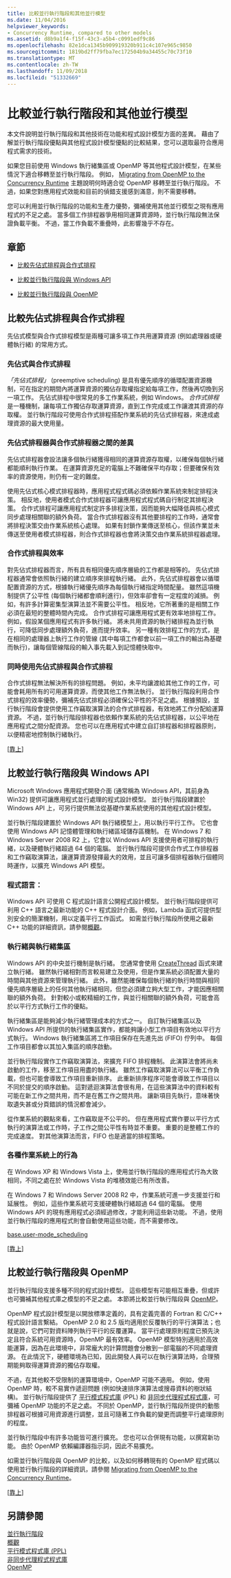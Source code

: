 ```yaml
---
title: 比較並行執行階段和其他並行模型
ms.date: 11/04/2016
helpviewer_keywords:
- Concurrency Runtime, compared to other models
ms.assetid: d8b9a1f4-f15f-43c3-a5b4-c0991edf9c86
ms.openlocfilehash: 82e1dca1345b909919320b911c4c107e965c9850
ms.sourcegitcommit: 1819bd2ff79fba7ec172504b9a34455c70c73f10
ms.translationtype: MT
ms.contentlocale: zh-TW
ms.lasthandoff: 11/09/2018
ms.locfileid: "51332669"
---
```

# <a name="comparing-the-concurrency-runtime-to-other-concurrency-models"></a>比較並行執行階段和其他並行模型

本文件說明並行執行階段和其他技術在功能和程式設計模型方面的差異。 藉由了解並行執行階段優點與其他程式設計模型優點的比較結果，您可以選取最符合應用程式需求的技術。

如果您目前使用 Windows 執行緒集區或 OpenMP 等其他程式設計模型，在某些情況下適合移轉至並行執行階段。 例如， [Migrating from OpenMP to the Concurrency Runtime](../../parallel/concrt/migrating-from-openmp-to-the-concurrency-runtime.md) 主題說明何時適合從 OpenMP 移轉至並行執行階段。 不過，如果您對應用程式效能和目前的偵錯支援感到滿意，則不需要移轉。

您可以利用並行執行階段的功能和生產力優勢，彌補使用其他並行模型之現有應用程式的不足之處。 當多個工作排程器爭用相同運算資源時，並行執行階段無法保證負載平衡。 不過，當工作負載不重疊時，此影響幾乎不存在。

##  <a name="top"></a> 章節

- [比較先佔式排程與合作式排程](#models)

- [比較並行執行階段與 Windows API](#winapi)

- [比較並行執行階段與 OpenMP](#openmp)

##  <a name="models"></a> 比較先佔式排程與合作式排程

先佔式模型與合作式排程模型是兩種可讓多項工作共用運算資源 (例如處理器或硬體執行緒) 的常用方式。

### <a name="preemptive-and-cooperative-scheduling"></a>先佔式與合作式排程

*「先佔式排程」* (preemptive scheduling) 是具有優先順序的循環配置資源機制，可在指定的期間內將運算資源的獨佔存取權指定給每項工作，然後再切換到另一項工作。 先佔式排程中很常見的多工作業系統，例如 Windows。 *合作式排程*是一種機制，讓每項工作獨佔存取運算資源，直到工作完成或工作讓渡其資源的存取權。 並行執行階段可使用合作式排程搭配作業系統的先佔式排程器，來達成處理資源的最大使用量。

### <a name="differences-between-preemptive-and-cooperative-schedulers"></a>先佔式排程器與合作式排程器之間的差異

先佔式排程器會設法讓多個執行緒獲得相同的運算資源存取權，以確保每個執行緒都能順利執行作業。 在運算資源充足的電腦上不難確保平均存取；但要確保有效率的資源使用，則仍有一定的難度。

使用先佔式核心模式排程器時，應用程式程式碼必須依賴作業系統來制定排程決策。 相反地，使用者模式合作式排程器可讓應用程式程式碼自行制定其排程決策。 合作式排程可讓應用程式制定許多排程決策，因而能夠大幅降低與核心模式同步處理相關聯的額外負荷。 當合作式排程器沒有其他要排程的工作時，通常會將排程決策交由作業系統核心處理。 如果有封鎖作業傳送至核心，但該作業並未傳送至使用者模式排程器，則合作式排程器也會將決策交由作業系統排程器處理。

### <a name="cooperative-scheduling-and-efficiency"></a>合作式排程與效率

對先佔式排程器而言，所有具有相同優先順序層級的工作都是相等的。 先佔式排程器通常會依照執行緒的建立順序來排程執行緒。 此外，先佔式排程器會以循環配置資源的方式，根據執行緒優先順序為每個執行緒指定時間配量。 雖然這項機制提供了公平性 (每個執行緒都會順利進行)，但效率卻會有一定程度的減損。 例如，有許多計算密集型演算法並不需要公平性。 相反地，它所著重的是相關工作必須在最短的整體時間內完成。 合作式排程可讓應用程式更有效率地排程工作。 例如，假設某個應用程式有許多執行緒。 將未共用資源的執行緒排程為並行執行，可降低同步處理額外負荷，進而提升效率。 另一種有效排程工作的方式，是在相同的處理器上執行工作的管線 (其中每項工作都會以前一項工作的輸出為基礎而執行)，讓每個管線階段的輸入事先載入到記憶體快取中。

### <a name="using-preemptive-and-cooperative-scheduling-together"></a>同時使用先佔式排程與合作式排程

合作式排程無法解決所有的排程問題。 例如，未平均讓渡給其他工作的工作，可能會耗用所有的可用運算資源，而使其他工作無法執行。 並行執行階段利用合作式排程的效率優勢，彌補先佔式排程必須確保公平性的不足之處。 根據預設，並行執行階段會提供使用工作竊取演算法的合作式排程器，有效地將工作分配給運算資源。 不過，並行執行階段排程器也依賴作業系統的先佔式排程器，以公平地在應用程式之間分配資源。 您也可以在應用程式中建立自訂排程器和排程器原則，以便精密地控制執行緒執行。

[[靠上](#top)]

##  <a name="winapi"></a> 比較並行執行階段與 Windows API

Microsoft Windows 應用程式開發介面 (通常稱為 Windows API，其前身為 Win32) 提供可讓應用程式並行處理的程式設計模型。 並行執行階段建置於 Windows API 上，可另行提供無法從基礎作業系統使用的其他程式設計模型。

並行執行階段建置於 Windows API 執行緒模型上，用以執行平行工作。 它也會使用 Windows API 記憶體管理和執行緒區域儲存區機制。 在 Windows 7 和 Windows Server 2008 R2 上，它會以 Windows API 支援使用者可排程的執行緒，以及硬體執行緒超過 64 個的電腦。 並行執行階段可提供合作式工作排程器和工作竊取演算法，讓運算資源發揮最大的效用，並且可讓多個排程器執行個體同時運作，以擴充 Windows API 模型。

### <a name="programming-languages"></a>程式語言：

Windows API 可使用 C 程式設計語言公開程式設計模型。 並行執行階段提供可利用 C++ 語言之最新功能的 C++ 程式設計介面。 例如，Lambda 函式可提供型別安全的簡潔機制，用以定義平行工作函式。 如需並行執行階段所使用之最新 C++ 功能的詳細資訊，請參閱[概觀](../../parallel/concrt/asynchronous-message-blocks.md)。

### <a name="threads-and-thread-pools"></a>執行緒與執行緒集區

Windows API 的中央並行機制是執行緒。 您通常會使用 [CreateThread](/windows/desktop/api/processthreadsapi/nf-processthreadsapi-createthread) 函式來建立執行緒。 雖然執行緒相對而言較易建立及使用，但是作業系統必須配置大量的時間與其他資源來管理執行緒。 此外，雖然能確保每個執行緒的執行時間與相同優先順序層級上的任何其他執行緒相同，但您必須建立夠大型工作，才能因應相關聯的額外負荷。 針對較小或較精細的工作，與並行相關聯的額外負荷，可能會高於以平行方式執行工作的優點。

執行緒集區是能夠減少執行緒管理成本的方式之一。 自訂執行緒集區以及 Windows API 所提供的執行緒集區實作，都能夠讓小型工作項目有效地以平行方式執行。 Windows 執行緒集區將工作項目保存在先進先出 (FIFO) 佇列中。 每個工作項目都會以其加入集區的順序啟動。

並行執行階段實作工作竊取演算法，來擴充 FIFO 排程機制。 此演算法會將尚未啟動的工作，移至工作項目用盡的執行緒。 雖然工作竊取演算法可以平衡工作負載，但也可能會導致工作項目重新排序。 此重新排序程序可能會導致工作項目以不同於提交的順序啟動。 這對遞迴演算法會很有用，在這些演算法中的資料較有可能在新工作之間共用，而不是在舊工作之間共用。 讓新項目先執行，意味著快取遺失甚或分頁錯誤的情況都會減少。

從作業系統的觀點來看，工作竊取是不公平的。 但在應用程式實作要以平行方式執行的演算法或工作時，子工作之間公平性有時並不重要。 重要的是整體工作的完成速度。 對其他演算法而言，FIFO 也是適當的排程策略。

### <a name="behavior-on-various-operating-systems"></a>各種作業系統上的行為

在 Windows XP 和 Windows Vista 上，使用並行執行階段的應用程式行為大致相同，不同之處在於 Windows Vista 的堆積效能已有所改善。

在 Windows 7 和 Windows Server 2008 R2 中，作業系統可進一步支援並行和延展性。 例如，這些作業系統可支援硬體執行緒超過 64 個的電腦。 使用 Windows API 的現有應用程式必須經過修改，才能利用這些新功能。 不過，使用並行執行階段的應用程式則會自動使用這些功能，而不需要修改。

[base.user-mode_scheduling](https://msdn.microsoft.com/library/windows/desktop/dd627187)

[[靠上](#top)]

##  <a name="openmp"></a> 比較並行執行階段與 OpenMP

並行執行階段支援多種不同的程式設計模型。 這些模型有可能相互重疊，但或許也可彌補其他程式庫之模型的不足之處。 本節將比較並行執行階段與 [OpenMP](../../parallel/concrt/comparing-the-concurrency-runtime-to-other-concurrency-models.md#openmp)。

OpenMP 程式設計模型是以開放標準定義的，具有定義完善的 Fortran 和 C/C++ 程式設計語言繫結。 OpenMP 2.0 和 2.5 版均適用於反覆執行的平行演算法；也就是說，它們可對資料陣列執行平行的反覆運算。 當平行處理原則程度已預先決定且符合系統可用資源時，OpenMP 最有效率。 OpenMP 模型特別適用於高效能運算，因為在此環境中，非常龐大的計算問題會分散到一部電腦的不同處理資源。 在此情況下，硬體環境為已知，因此開發人員可以在執行演算法時，合理預期能夠取得運算資源的獨佔存取權。

不過，在其他較不受限制的運算環境中，OpenMP 可能不適用。 例如，使用 OpenMP 時，較不易實作遞迴問題 (例如快速排序演算法或搜尋資料的樹狀結構)。 並行執行階段提供了 [平行模式程式庫](../../parallel/concrt/parallel-patterns-library-ppl.md) (PPL) 和 [非同步代理程式程式庫](../../parallel/concrt/asynchronous-agents-library.md)，可彌補 OpenMP 功能的不足之處。 不同於 OpenMP，並行執行階段所提供的動態排程器可根據可用資源進行調整，並且可隨著工作負載的變更而調整平行處理原則的程度。

並行執行階段中有許多功能皆可進行擴充。 您也可以合併現有功能，以撰寫新功能。 由於 OpenMP 依賴編譯器指示詞，因此不易擴充。

如需並行執行階段與 OpenMP 的比較，以及如何移轉現有的 OpenMP 程式碼以使用並行執行階段的詳細資訊，請參閱 [Migrating from OpenMP to the Concurrency Runtime](../../parallel/concrt/migrating-from-openmp-to-the-concurrency-runtime.md)。

[[靠上](#top)]

## <a name="see-also"></a>另請參閱

[並行執行階段](../../parallel/concrt/concurrency-runtime.md)<br/>
[概觀](../../parallel/concrt/asynchronous-message-blocks.md)<br/>
[平行模式程式庫 (PPL)](../../parallel/concrt/parallel-patterns-library-ppl.md)<br/>
[非同步代理程式程式庫](../../parallel/concrt/asynchronous-agents-library.md)<br/>
[OpenMP](../../parallel/concrt/comparing-the-concurrency-runtime-to-other-concurrency-models.md#openmp)
